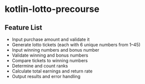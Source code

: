 # kotlin-lotto-precourse

## Feature List
- Input purchase amount and validate it
- Generate lotto tickets (each with 6 unique numbers from 1–45)
- Input winning numbers and bonus number
- Validate winning and bonus numbers
- Compare tickets to winning numbers
- Determine and count ranks
- Calculate total earnings and return rate
- Output results and error handling
